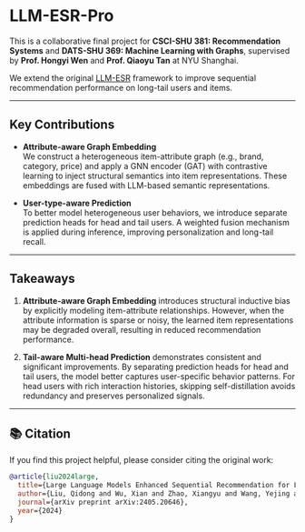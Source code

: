 # LLM-ESR-Pro

This is a collaborative final project for **CSCI-SHU 381: Recommendation Systems** and **DATS-SHU 369: Machine Learning with Graphs**, supervised by **Prof. Hongyi Wen** and **Prof. Qiaoyu Tan** at NYU Shanghai.

We extend the original [LLM-ESR](https://github.com/liuqidong07/LLM-ESR) framework to improve sequential recommendation performance on long-tail users and items.

---

## Key Contributions

- **Attribute-aware Graph Embedding**  
  We construct a heterogeneous item-attribute graph (e.g., brand, category, price) and apply a GNN encoder (GAT) with contrastive learning to inject structural semantics into item representations. These embeddings are fused with LLM-based semantic representations.

- **User-type-aware Prediction**  
  To better model heterogeneous user behaviors, we introduce separate prediction heads for head and tail users. A weighted fusion mechanism is applied during inference, improving personalization and long-tail recall.

---

## Takeaways

1. **Attribute-aware Graph Embedding** introduces structural inductive bias by explicitly modeling item-attribute relationships. However, when the attribute information is sparse or noisy, the learned item representations may be degraded overall, resulting in reduced recommendation performance.

2. **Tail-aware Multi-head Prediction** demonstrates consistent and significant improvements. By separating prediction heads for head and tail users, the model better captures user-specific behavior patterns. For head users with rich interaction histories, skipping self-distillation avoids redundancy and preserves personalized signals.

---

## 📚 Citation

If you find this project helpful, please consider citing the original work:

```bibtex
@article{liu2024large,
  title={Large Language Models Enhanced Sequential Recommendation for Long-tail User and Item},
  author={Liu, Qidong and Wu, Xian and Zhao, Xiangyu and Wang, Yejing and Zhang, Zijian and Tian, Feng and Zheng, Yefeng},
  journal={arXiv preprint arXiv:2405.20646},
  year={2024}
}
